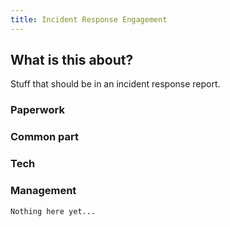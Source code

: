 ```yaml
---
title: Incident Response Engagement
---
```


## What is this about?
Stuff that should be in an incident response report.

### Paperwork
### Common part
### Tech
### Management

```
Nothing here yet...
```